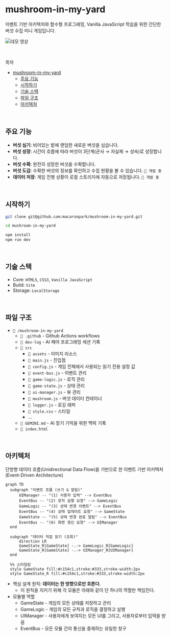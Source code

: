 # mushroom-in-my-yard

이벤트 기반 아키텍처와 함수형 프로그래밍, Vanilla JavaScript 학습을 위한 간단한 버섯 수집 미니 게임입니다.

![데모 영상](/demo.gif)

<br>

목차

- [mushroom-in-my-yard](#mushroom-in-my-yard)
  - [주요 기능](#주요-기능)
  - [시작하기](#시작하기)
  - [기술 스택](#기술-스택)
  - [파일 구조](#파일-구조)
  - [아키텍처](#아키텍처)

<br>

## 주요 기능

- **버섯 심기**: 비어있는 밭에 랜덤한 새로운 버섯을 심습니다.
- **버섯 성장**: 시간이 흐름에 따라 버섯이 3단계(균사 → 자실체 → 성숙)로 성장합니다.
- **버섯 수확**: 완전히 성장한 버섯을 수확합니다.
- **버섯 도감**: 수확한 버섯의 정보를 확인하고 수집 현황을 볼 수 있습니다. `🚧 개발 중`
- **데이터 저장**: 게임 진행 상황이 로컬 스토리지에 자동으로 저장됩니다. `🚧 개발 중`

<br>

## 시작하기

```bash
git clone git@github.com:macaronpark/mushroom-in-my-yard.git

cd mushroom-in-my-yard

npm install
npm run dev
```

<br>

## 기술 스택

- Core: `HTML5`, `CSS3`, `Vanilla JavaScript`
- Build: `Vite`
- Storage: `LocalStorage`

<br>

## 파일 구조

- `📂 /mushroom-in-my-yard`
  - `📂 .github` - Github Actions workflows
  - `📂 dev-log` - AI 페어 프로그래밍 세션 기록
  - `📂 src`
    - `📂 assets` - 이미지 리소스
    - `📄 main.js` - 진입점
    - `📄 config.js` - 게임 전체에서 사용되는 읽기 전용 설정 값
    - `📄 event-bus.js` - 이벤트 관리
    - `📄 game-logic.js` - 로직 관리
    - `📄 game-state.js` - 상태 관리
    - `📄 ui-manager.js` - 뷰 관리
    - `📄 mushroom.js` - 버섯 데이터 컨테이너
    - `📄 logger.js` - 로깅 래퍼
    - `📄 style.css` - 스타일
    - ...
  - `📄 GEMINI.md` - AI 장기 기억을 위한 맥락 기록
  - `📄 index.html`

<br>

## 아키텍처

단방향 데이터 흐름(Unidirectional Data Flow)을 기반으로 한 이벤트 기반 아키텍처(Event-Driven
Architecture)

```mermaid
graph TD
  subgraph "이벤트 흐름 (쓰기 & 알림)"
      UIManager -- "(1) 사용자 입력" --> EventBus
      EventBus -- "(2) 로직 실행 요청" --> GameLogic
      GameLogic -- "(3) 상태 변경 이벤트" --> EventBus
      EventBus -- "(4) 상태 업데이트 요청" --> GameState
      GameState -- "(5) 상태 변경 완료 알림" --> EventBus
      EventBus -- "(6) 화면 갱신 요청" --> UIManager
  end

  subgraph "데이터 직접 읽기 (조회)"
      direction LR
      GameState_R[GameState] -.-> GameLogic_R[GameLogic]
      GameState_R[GameState] -.-> UIManager_R[UIManager]
  end

  %% 스타일링
  style GameState fill:#c154c1,stroke:#333,stroke-width:2px
  style GameState_R fill:#c154c1,stroke:#333,stroke-width:2px
```

- 핵심 설계 원칙: **데이터는 한 방향으로만 흐른다.**
  - 이 원칙을 지키기 위해 각 모듈은 아래와 같이 단 하나의 역할만 책임진다.
- 모듈별 역할
  - GameState - 게임의 모든 상태를 저장하고 관리
  - GameLogic - 게임의 모든 규칙과 로직을 결정하고 실행
  - UIManager - 사용자에게 보여지는 모든 UI를 그리고, 사용자로부터 입력을 받음
  - EventBus - 모든 모듈 간의 통신을 중재하는 유일한 창구
